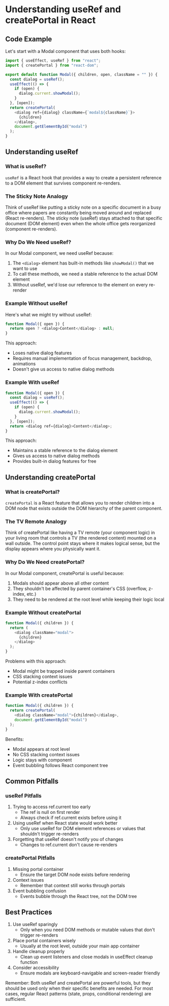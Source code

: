 # Understanding useRef and createPortal in React

## Code Example
Let's start with a Modal component that uses both hooks:

```javascript
import { useEffect, useRef } from "react";
import { createPortal } from "react-dom";

export default function Modal({ children, open, className = "" }) {
  const dialog = useRef();
  useEffect(() => {
    if (open) {
      dialog.current.showModal();
    }
  }, [open]);
  return createPortal(
    <dialog ref={dialog} className={`modal${className}`}>
      {children}
    </dialog>,
    document.getElementById("modal")
  );
}
```

## Understanding useRef

### What is useRef?
`useRef` is a React hook that provides a way to create a persistent reference to a DOM element that survives component re-renders. 

### The Sticky Note Analogy
Think of useRef like putting a sticky note on a specific document in a busy office where papers are constantly being moved around and replaced (React re-renders). The sticky note (useRef) stays attached to that specific document (DOM element) even when the whole office gets reorganized (component re-renders).

### Why Do We Need useRef?
In our Modal component, we need useRef because:
1. The `<dialog>` element has built-in methods like `showModal()` that we want to use
2. To call these methods, we need a stable reference to the actual DOM element
3. Without useRef, we'd lose our reference to the element on every re-render

### Example Without useRef
Here's what we might try without useRef:

```javascript
function Modal({ open }) {
  return open ? <dialog>Content</dialog> : null;
}
```

This approach:
- Loses native dialog features
- Requires manual implementation of focus management, backdrop, animations
- Doesn't give us access to native dialog methods

### Example With useRef
```javascript
function Modal({ open }) {
  const dialog = useRef();
  useEffect(() => {
    if (open) {
      dialog.current.showModal();
    }
  }, [open]);
  return <dialog ref={dialog}>Content</dialog>;
}
```

This approach:
- Maintains a stable reference to the dialog element
- Gives us access to native dialog methods
- Provides built-in dialog features for free

## Understanding createPortal

### What is createPortal?
`createPortal` is a React feature that allows you to render children into a DOM node that exists outside the DOM hierarchy of the parent component.

### The TV Remote Analogy
Think of createPortal like having a TV remote (your component logic) in your living room that controls a TV (the rendered content) mounted on a wall outside. The control point stays where it makes logical sense, but the display appears where you physically want it.

### Why Do We Need createPortal?
In our Modal component, createPortal is useful because:
1. Modals should appear above all other content
2. They shouldn't be affected by parent container's CSS (overflow, z-index, etc.)
3. They need to be rendered at the root level while keeping their logic local

### Example Without createPortal
```javascript
function Modal({ children }) {
  return (
    <dialog className="modal">
      {children}
    </dialog>
  );
}
```

Problems with this approach:
- Modal might be trapped inside parent containers
- CSS stacking context issues
- Potential z-index conflicts

### Example With createPortal
```javascript
function Modal({ children }) {
  return createPortal(
    <dialog className="modal">{children}</dialog>,
    document.getElementById("modal")
  );
}
```

Benefits:
- Modal appears at root level
- No CSS stacking context issues
- Logic stays with component
- Event bubbling follows React component tree

## Common Pitfalls

### useRef Pitfalls
1. Trying to access ref.current too early
   - The ref is null on first render
   - Always check if ref.current exists before using it
2. Using useRef when React state would work better
   - Only use useRef for DOM element references or values that shouldn't trigger re-renders
3. Forgetting that useRef doesn't notify you of changes
   - Changes to ref.current don't cause re-renders

### createPortal Pitfalls
1. Missing portal container
   - Ensure the target DOM node exists before rendering
2. Context issues
   - Remember that context still works through portals
3. Event bubbling confusion
   - Events bubble through the React tree, not the DOM tree

## Best Practices

1. Use useRef sparingly
   - Only when you need DOM methods or mutable values that don't trigger re-renders
2. Place portal containers wisely
   - Usually at the root level, outside your main app container
3. Handle cleanup properly
   - Clean up event listeners and close modals in useEffect cleanup function
4. Consider accessibility
   - Ensure modals are keyboard-navigable and screen-reader friendly

Remember: Both useRef and createPortal are powerful tools, but they should be used only when their specific benefits are needed. For most cases, regular React patterns (state, props, conditional rendering) are sufficient.